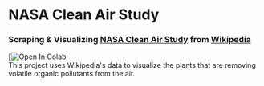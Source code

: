 # NASA Clean Air Study
### Scraping & Visualizing <a href="https://ntrs.nasa.gov/citations/19930073077">NASA Clean Air Study</a> from <a href="https://en.wikipedia.org/wiki/NASA_Clean_Air_Study">Wikipedia</a>
[![Open In Colab](https://colab.research.google.com/drive/1I1iF9fmWGMEwrsqywqX1bnst3-hZOnbQ?usp=sharing)
<br>
This project uses Wikipedia's data to visualize the plants that are removing volatile organic pollutants from the air.
